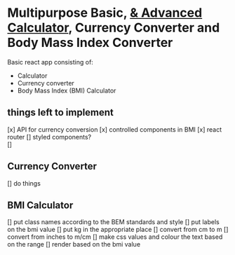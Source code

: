 # Multipurpose Basic, [& Advanced Calculator](https://pleaseputastrikethrough.com), Currency Converter and Body Mass Index Converter

Basic react app consisting of:
* Calculator
* Currency converter
* Body Mass Index (BMI) Calculator


## **things left to implement**
[x] API for currency conversion
[x] controlled components in BMI
[x] react router
[] styled components?	
[]


## Currency Converter
[] do things

## BMI Calculator
[] put class names according to the BEM standards and style
[] put labels on the bmi value
[] put kg in the appropriate place
[] convert from cm to m
[] convert from inches to m/cm
[] make css values and colour the text based on the range
[] render based on the bmi value